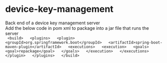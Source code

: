 # device-key-management
Back end of a device key management server  
Add the below code in pom xml to package into a jar file that runs the server  
` <build>  
        <plugins>  
            <plugin>  
                <groupId>org.springframework.boot</groupId>  
                <artifactId>spring-boot-maven-plugin</artifactId>  
                <executions>  
                    <execution>  
                        <goals>  
                            <goal>repackage</goal>  
                        </goals>  
                    </execution>  
                </executions> 
            </plugin>  
        </plugins>  
    </build>`  
